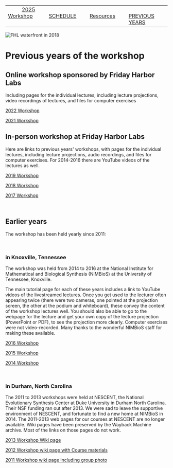|        |        |        |    |
|--------|---------------------------------------------|--------------------|------------------------------------------|
| &nbsp;&nbsp;&nbsp;&nbsp;&nbsp;&nbsp;&nbsp;&nbsp;&nbsp; [2025 Workshop](/index.html) &nbsp;&nbsp;&nbsp;&nbsp;&nbsp;&nbsp;&nbsp;&nbsp;&nbsp; | &nbsp;&nbsp;&nbsp;&nbsp;&nbsp;&nbsp;&nbsp;&nbsp;&nbsp;&nbsp;&nbsp;&nbsp; [SCHEDULE](/2025/schedule.html) &nbsp;&nbsp;&nbsp;&nbsp;&nbsp;&nbsp;&nbsp;&nbsp;&nbsp; | &nbsp;&nbsp;&nbsp;&nbsp;&nbsp;&nbsp;&nbsp;&nbsp;&nbsp;&nbsp;&nbsp;&nbsp; [Resources](/2025/resources.html) &nbsp;&nbsp;&nbsp;&nbsp;&nbsp;&nbsp;&nbsp;&nbsp;&nbsp; | &nbsp;&nbsp;&nbsp;&nbsp;&nbsp;&nbsp;&nbsp;&nbsp;&nbsp; [PREVIOUS YEARS](/2025/previous.html) &nbsp;&nbsp;&nbsp;&nbsp;&nbsp;&nbsp; |


<div align="left">
<img src="/media/FHLimage2018b.jpg" alt="FHL waterfront in 2018">
</div>



# Previous years of the workshop #

## Online workshop sponsored by Friday Harbor Labs ##

Including pages for the individual lectures, including lecture projections, video recordings of lectures, and files for computer exercises

[2022 Workshop](https://EQGW.github.io/2022/schedule.html)

[2021 Workshop](https://EQGW.github.io/2021/schedule.html)

## In-person workshop at Friday Harbor Labs ##

Here are links to previous years' workshops, with pages for the individual lectures, including lecture projections, audio recordings, and files for computer exercises.  For 2014-2016 there are YouTube videos of the lectures as well.

[2019 Workshop](https://sites.uw.edu/fhleqg/)

[2018 Workshop](http://sites.uw.edu/fhleqg/schedule-2018/)

[2017 Workshop](http://sites.uw.edu/fhleqg/2017-schedule/)


&nbsp;

## Earlier years ##

The workshop has been held yearly since 2011:

&nbsp;

### in Knoxville, Tennessee ###

The workshop was held from 2014 to 2016 at the National Institute for Mathematical and Biological Synthesis (NIMBioS) at the University of Tennessee, Knoxville.

The main tutorial page for each of these years includes a link to YouTube videos of the livestreamed lectures.  Once you get used to the lecturer often appearing twice (there were two cameras, one pointed at the projection screen, the other at the podium and whiteboard), these convey the content of the workshop lectures well.  You should also be able to go to the webpage for the lecture and get your own copy of the lecture projection (PowerPoint or PDF), to see the projection more clearly.  Computer exercises were not video-recorded.  Many thanks to the wonderful NIMBioS staff for making these available.


[2016 Workshop](https://www.nimbios.org/tutorials/TT_eqg2016)


[2015 Workshop](https://www.nimbios.org/tutorials/TT_eqg2015)


[2014 Workshop](https://www.nimbios.org/tutorials/TT_eqg)

&nbsp;

### in Durham, North Carolina ###

The 2011 to 2013 workshops were held at NESCENT, the National Evolutionary Synthesis Center at Duke University in Durham North Carolina.  Their NSF funding ran out after 2013.  We were sad to leave the supportive environment of NESCENT, and fortunate to find a new home at NIMBioS in 2014.  The 2011-2013 web pages for our courses at NESCENT are no longer available.  Wiki pages have been preserved by the Wayback Machine archive. Most of the links on those pages do not work.


[2013 Workshop Wiki page](https://web.archive.org/web/20130517232805/https://academy.nescent.org/wiki/Evolutionary_quantitative_genetics)


[2012 Workshop wiki page with Course materials](https://web.archive.org/web/20121202111458/http://academy.nescent.org:80/wiki/Evolutionary_quantitative_genetics)


[2011 Workshop wiki page including group photo](https://web.archive.org/web/20130725033210/https://academy.nescent.org/wiki/2011_Evolutionary_quantitative_genetics)
